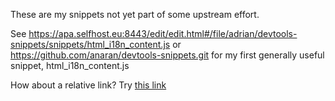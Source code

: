These are my snippets not yet part of some upstream effort.

See
https://apa.selfhost.eu:8443/edit/edit.html#/file/adrian/devtools-snippets/snippets/html_i18n_content.js
or
https://github.com/anaran/devtools-snippets.git for my first generally useful snippet, html_i18n_content.js

How about a relative link? Try [this link](#/file/adrian/devtools-snippets/snippets/html_i18n_content.js)